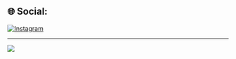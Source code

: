 
## 🌐 Social:
[![Instagram](https://img.shields.io/badge/Instagram-%23E4405F.svg?logo=Instagram&logoColor=white)](https://instagram.com/https://www.instagram.com/maccielx_/) 

---
[![](https://visitcount.itsvg.in/api?id=Macinho7&icon=5&color=7)](https://visitcount.itsvg.in)

<!-- Proudly created with GPRM ( https://gprm.itsvg.in ) -->
